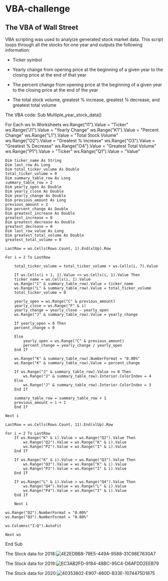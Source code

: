 # VBA-challenge
## The VBA of Wall Street

VBA scripting was used to analyize generated stock market data. This script loops through all the stocks for one year and outputs the following information:
   
   - Ticker symbol
   
   - Yearly change from opening price at the beginning of a given year to the closing price at the end of that year
   
   - The percent change from opening price at the beginning of a given year to the closing price at the end of the year
   
   - The total stock volume, greatest % increase, greatest % decrease, and greatest total volume
   
   
  The VBA code:
  Sub Multiple_year_stock_data()

For Each ws In Worksheets
    ws.Range("I1").Value = "Ticker"
    ws.Range("J1").Value = "Yearly Change"
    ws.Range("K1").Value = "Percent Change"
    ws.Range("L1").Value = "Total Stock Volume"
    ws.Range("O2").Value = "Greatest % Increase"
    ws.Range("O3").Value = "Greatest % Decrease"
    ws.Range("O4").Value = "Greatest Total Volume"
    ws.Range("P1").Value = "Ticker"
    ws.Range("Q1").Value = "Value"
    
    Dim ticker_name As String
    Dim last_row As Long
    Dim total_ticker_volume As Double
    total_ticker_volume = 0
    Dim summary_table_row As Long
    summary_table_row = 2
    Dim yearly_open As Double
    Dim yearly_close As Double
    Dim yearly_change As Double
    Dim previous_amount As Long
    previous_amount = 2
    Dim percent_change As Double
    Dim greatest_increase As Double
    greatest_increase = 0
    Dim greatest_decrease As Double
    greatest_decrease = 0
    Dim last_row_value As Long
    Dim greatest_total_volume As Double
    greatest_total_volume = 0
    
    LastRow = ws.Cells(Rows.Count, 1).End(xlUp).Row
    
    For i = 2 To LastRow
        
        total_ticker_volume = total_ticker_volume + ws.Cells(i, 7).Value
        
        If ws.Cells(i + 1, 1).Value <> ws.Cells(i, 1).Value Then
        ticker_name = ws.Cells(i, 1).Value
        ws.Range("I" & summary_table_row).Value = ticker_name
        ws.Range("L" & summary_table_row).Value = total_ticker_volume
        total_ticker_volume = 0
        
        yearly_open = ws.Range("C" & previous_amount)
        yearly_close = ws.Range("F" & i)
        yearly_change = yearly_close - yearly_open
        ws.Range("J" & summary_table_row).Value = yearly_change
        
        If yearly_open = 0 Then
        percent_change = 0
        
        Else
            yearly_open = ws.Range("C" & previous_amount)
            percent_change = yearly_change / yearly_open
        End If
        
        ws.Range("K" & summary_table_row).NumberFormat = "0.00%"
        ws.Range("K" & summary_table_row).Value = percent_change
        
        If ws.Range("J" & summary_table_row).Value >= 0 Then
            ws.Range("J" & summary_table_row).Interior.ColorIndex = 4
        Else
            ws.Range("J" & summary_table_row).Interior.ColorIndex = 3
        End If
        
        summary_table_row = summary_table_row + 1
        previous_amount = i + 1
        End If
    
    Next i
    
    LastRow = ws.Cells(Rows.Count, 11).End(xlUp).Row
    
    For i = 2 To LastRow
        If ws.Range("K" & i).Value > ws.Range("Q2").Value Then
            ws.Range("Q2").Value = ws.Range("K" & i).Value
            ws.Range("P2").Value = ws.Range("I" & i).Value
        End If
        
        If ws.Range("K" & i).Value < ws.Range("Q3").Value Then
            ws.Range("Q3").Value = ws.Range("K" & i).Value
            ws.Range("P3").Value = ws.Range("I" & i).Value
        End If
        
        If ws.Range("L" & i).Value > ws.Range("Q4").Value Then
            ws.Range("Q4").Value = ws.Range("L" & i).Value
            ws.Range("P4").Value = ws.Range("I" & i).Value
        End If
        
        Next i
        
    ws.Range("Q2").NumberFormat = "0.00%"
    ws.Range("Q3").NumberFormat = "0.00%"
    
    ws.Columns("I:Q").AutoFit
    
    Next ws
    
End Sub

The Stock data for 2018:![4E2EDBB8-79E5-449A-9588-31C98E7630A7](https://user-images.githubusercontent.com/119431420/210885473-dd8ede1a-247e-436f-beb8-c167344d4f82.jpeg)

The Stock data for 2019:![EC3AB2FD-9184-48BC-95C4-D6AFDD2EEB79](https://user-images.githubusercontent.com/119431420/210885602-37807688-12dc-4974-b752-f20e96b3ae09.jpeg)

The Stock data for 2020:![40353802-E907-460D-B33E-1074475D1875](https://user-images.githubusercontent.com/119431420/210885647-8dbea08b-c715-421f-8e17-ae6210814819.jpeg)
